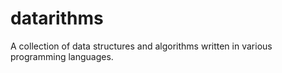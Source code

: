 # datarithms

A collection of data structures and algorithms written in various programming languages.